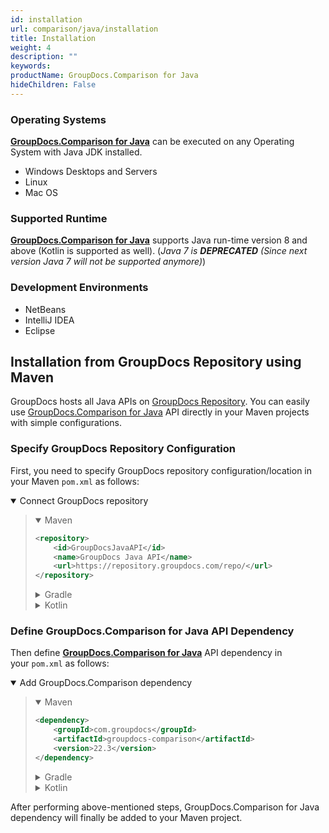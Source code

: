 ```yaml
---
id: installation
url: comparison/java/installation
title: Installation
weight: 4
description: ""
keywords: 
productName: GroupDocs.Comparison for Java
hideChildren: False
---
```

### Operating Systems

**[GroupDocs.Comparison for Java](https://products.groupdocs.com/comparison/java)** can be executed on any Operating System with Java JDK installed.

*   Windows Desktops and Servers
*   Linux
*   Mac OS

### Supported Runtime

**[GroupDocs.Comparison for Java](https://products.groupdocs.com/comparison/java)** supports Java run-time version 8 and above (Kotlin is supported as well).
(_Java 7 is **DEPRECATED** (Since next version Java 7 will not be supported anymore)_)

### Development Environments

*   NetBeans
*   IntelliJ IDEA
*   Eclipse

## Installation from GroupDocs Repository using Maven

GroupDocs hosts all Java APIs on [GroupDocs Repository](https://repository.groupdocs.com/webapp/#/artifacts/browse/tree/General/repo). You can easily use [GroupDocs.Comparison for Java](https://repository.groupdocs.com/webapp/#/artifacts/browse/tree/General/repo/com/groupdocs/groupdocs-comparison) API directly in your Maven projects with simple configurations.

### Specify GroupDocs Repository Configuration

First, you need to specify GroupDocs repository configuration/location in your Maven `pom.xml` as follows:

<details open><summary>Connect GroupDocs repository</summary><blockquote>
<details open><summary>Maven</summary>

```xml
<repository>
    <id>GroupDocsJavaAPI</id>
    <name>GroupDocs Java API</name>
    <url>https://repository.groupdocs.com/repo/</url>
</repository>
```

</details>
<details><summary>Gradle</summary>

```groovy
repositories {
    maven {
        url "https://repository.groupdocs.com/repo/"
    }
}
```

</details>
<details><summary>Kotlin</summary>

```kotlin
repositories {
    maven(url = "https://repository.groupdocs.com/repo/")
}
```

</details>
</blockquote></details>

### Define GroupDocs.Comparison for Java API Dependency

Then define **[GroupDocs.Comparison for Java](https://products.groupdocs.com/comparison/java)** API dependency in your `pom.xml` as follows:

<details open><summary>Add GroupDocs.Comparison dependency</summary><blockquote>
<details open><summary>Maven</summary>

```xml
<dependency>
    <groupId>com.groupdocs</groupId>
    <artifactId>groupdocs-comparison</artifactId>
    <version>22.3</version>
</dependency>
```

</details>
<details><summary>Gradle</summary>

```groovy
dependencies {
    implementation 'com.groupdocs:groupdocs-comparison:22.3'
}
```

</details>
<details><summary>Kotlin</summary>

```kotlin
dependencies {
    implementation("com.groupdocs:groupdocs-comparison:22.3")
}
```

</details>
</blockquote></details>

After performing above-mentioned steps, GroupDocs.Comparison for Java dependency will finally be added to your Maven project.
